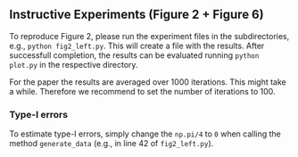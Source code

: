 ## Instructive Experiments (Figure 2 + Figure 6)
To reproduce Figure 2, please run the experiment files in the subdirectories, e.g., `python fig2_left.py`. This will create
a file with the results. After successfull completion, the results 
can be evaluated running `python plot.py` in the respective directory.

For the paper the results are averaged over 1000 iterations. This might take a while. Therefore we recommend to set 
the number of iterations to 100.

### Type-I errors
To estimate type-I errors, simply change the `np.pi/4` to `0` when calling the method `generate_data` 
(e.g., in line 42 of `fig2_left.py`).